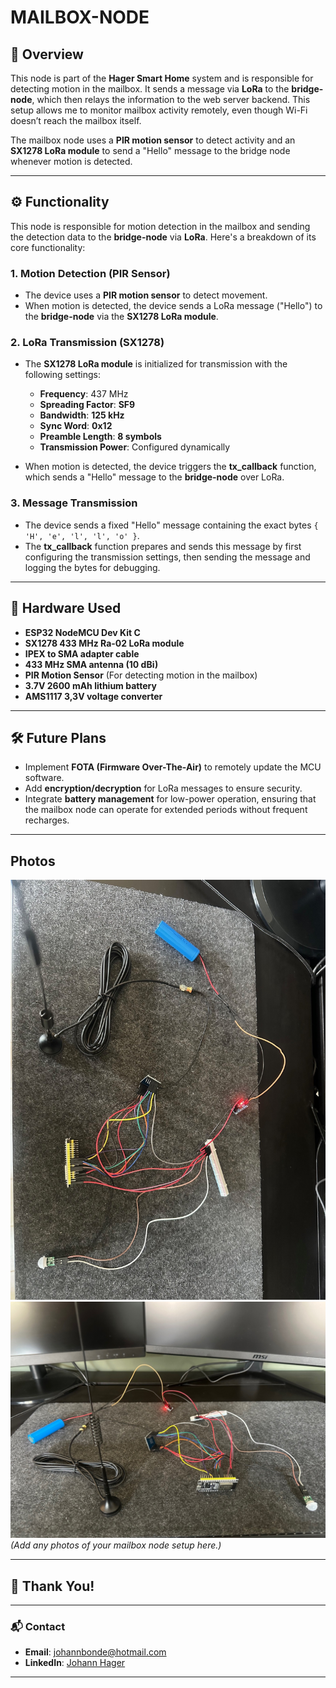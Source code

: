 # MAILBOX-NODE

## 📖 Overview  
This node is part of the **Hager Smart Home** system and is responsible for detecting motion in the mailbox. It sends a message via **LoRa** to the **bridge-node**, which then relays the information to the web server backend. This setup allows me to monitor mailbox activity remotely, even though Wi-Fi doesn’t reach the mailbox itself.

The mailbox node uses a **PIR motion sensor** to detect activity and an **SX1278 LoRa module** to send a "Hello" message to the bridge node whenever motion is detected.

---

## ⚙️ Functionality  
This node is responsible for motion detection in the mailbox and sending the detection data to the **bridge-node** via **LoRa**. Here's a breakdown of its core functionality:

### 1. Motion Detection (PIR Sensor)  
- The device uses a **PIR motion sensor** to detect movement.  
- When motion is detected, the device sends a LoRa message ("Hello") to the **bridge-node** via the **SX1278 LoRa module**.

### 2. LoRa Transmission (SX1278)  
- The **SX1278 LoRa module** is initialized for transmission with the following settings:
  - **Frequency**: 437 MHz
  - **Spreading Factor**: **SF9**
  - **Bandwidth**: **125 kHz**
  - **Sync Word**: **0x12**
  - **Preamble Length**: **8 symbols**
  - **Transmission Power**: Configured dynamically
  
- When motion is detected, the device triggers the **tx_callback** function, which sends a "Hello" message to the **bridge-node** over LoRa.

### 3. Message Transmission  
- The device sends a fixed "Hello" message containing the exact bytes `{ 'H', 'e', 'l', 'l', 'o' }`.  
- The **tx_callback** function prepares and sends this message by first configuring the transmission settings, then sending the message and logging the bytes for debugging.

---

## 🔩 Hardware Used  
- **ESP32 NodeMCU Dev Kit C**  
- **SX1278 433 MHz Ra-02 LoRa module**  
- **IPEX to SMA adapter cable**  
- **433 MHz SMA antenna (10 dBi)**  
- **PIR Motion Sensor** (For detecting motion in the mailbox)
- **3.7V 2600 mAh lithium battery**
- **AMS1117 3,3V voltage converter**

---

## 🛠️ Future Plans  
- Implement **FOTA (Firmware Over-The-Air)** to remotely update the MCU software.  
- Add **encryption/decryption** for LoRa messages to ensure security.  
- Integrate **battery management** for low-power operation, ensuring that the mailbox node can operate for extended periods without frequent recharges.

---

## Photos  
![Mailbox Node](images/image1.jpg) 
![Mailbox Node](images/image2.jpg)
*(Add any photos of your mailbox node setup here.)*

---

## 🙏 Thank You!  

---

### 📬 Contact  
- **Email**: [johannbonde@hotmail.com](mailto:johannbonde@hotmail.com)  
- **LinkedIn**: [Johann Hager](https://www.linkedin.com/in/johann-bonde-hager-9424b531b/)

---